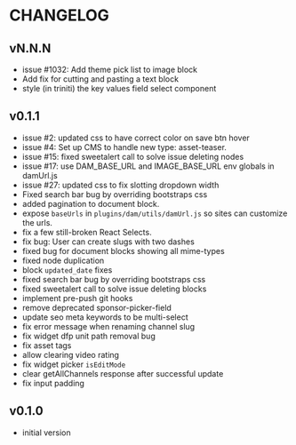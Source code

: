 # CHANGELOG



## vN.N.N
* issue #1032: Add theme pick list to image block
* Add fix for cutting and pasting a text block
* style (in triniti) the key values field select component



## v0.1.1
* issue #2: updated css to have correct color on save btn hover
* issue #4: Set up CMS to handle new type: asset-teaser.
* issue #15: fixed sweetalert call to solve issue deleting nodes
* issue #17: use DAM_BASE_URL and IMAGE_BASE_URL env globals in damUrl.js
* issue #27: updated css to fix slotting dropdown width
* Fixed search bar bug by overriding bootstraps css
* added pagination to document block.
* expose `baseUrls` in `plugins/dam/utils/damUrl.js` so sites can customize the urls.
* fix a few still-broken React Selects.
* fix bug: User can create slugs with two dashes
* fixed bug for document blocks showing all mime-types
* fixed node duplication
* block `updated_date` fixes
* fixed search bar bug by overriding bootstraps css
* fixed sweetalert call to solve issue deleting blocks
* implement pre-push git hooks
* remove deprecated sponsor-picker-field
* update seo meta keywords to be multi-select
* fix error message when renaming channel slug
* fix widget dfp unit path removal bug
* fix asset tags
* allow clearing video rating
* fix widget picker `isEditMode`
* clear getAllChannels response after successful update
* fix input padding


## v0.1.0
* initial version
